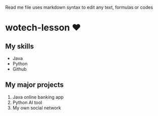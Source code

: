 Read me file uses markdown syntax to edit any text, formulas or codes
# wotech-lesson ❤️ 

## My skills
- Java
- Python
- Github


## My major projects
1. Java online banking app
2. Python AI tool
3. My own social network
